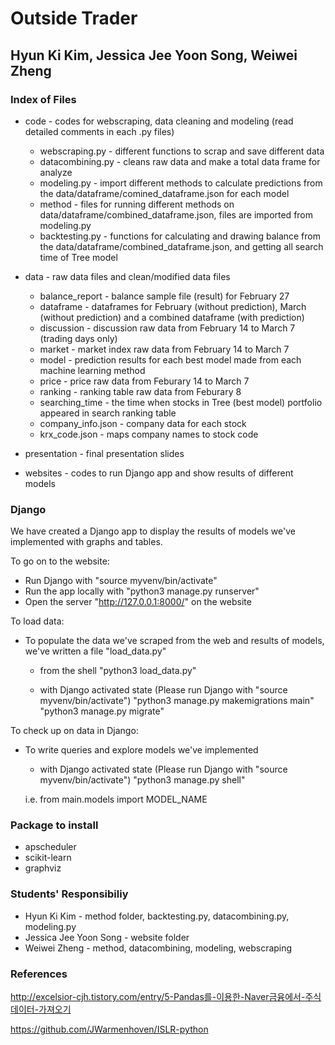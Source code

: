 # Outside Trader

## Hyun Ki Kim, Jessica Jee Yoon Song, Weiwei Zheng



### Index of Files
* code - codes for webscraping, data cleaning and modeling (read detailed comments in each .py files)
  *  webscraping.py - different functions to scrap and save different data
  *  datacombining.py - cleans raw data and make a total data frame for analyze  
  *  modeling.py - import different methods to calculate predictions from the data/dataframe/comined_dataframe.json for each model  
  *  method - files for running different methods on data/dataframe/combined_dataframe.json, files are imported from modeling.py  
  *  backtesting.py - functions for calculating and drawing balance from the data/dataframe/combined_dataframe.json, and getting all search time of Tree model
                
* data - raw data files and clean/modified data files 
  *  balance_report - balance sample file (result) for February 27
  *  dataframe - dataframes for February (without prediction), March (without prediction) and a combined dataframe (with prediction)
  *  discussion - discussion raw data from February 14 to March 7 (trading days only)
  *  market - market index raw data from February 14 to March 7
  *  model - prediction results for each best model made from each machine learning method
  *  price - price raw data from Feburary 14 to March 7
  *  ranking - ranking table raw data from Feburary 8
  *  searching_time - the time when stocks in Tree (best model) portfolio appeared in search ranking table
  *  company_info.json - company data for each stock
  *  krx_code.json - maps company names to stock code
  
* presentation - final presentation slides

* websites - codes to run Django app and show results of different models

### Django

We have created a Django app to display the results of models we've implemented with graphs 
and tables. 

To go on to the website:
 * Run Django with "source myvenv/bin/activate"
 * Run the app locally with "python3 manage.py runserver"
 * Open the server "http://127.0.0.1:8000/" on the website

To load data: 
 * To populate the data we've scraped from the web and results of models, we've written a file "load_data.py"
   - from the shell
   "python3 load_data.py"
   
   - with Django activated state (Please run Django with "source myvenv/bin/activate")
   "python3 manage.py makemigrations main"
   "python3 manage.py migrate"
 
 
 To check up on data in Django:
  * To write queries and explore models we've implemented
  
    - with Django activated state (Please run Django with "source myvenv/bin/activate")
    "python3 manage.py shell"
    
    i.e. from main.models import MODEL_NAME

### Package to install
* apscheduler
* scikit-learn
* graphviz
    
### Students' Responsibiliy 
* Hyun Ki Kim - method folder, backtesting.py, datacombining.py, modeling.py
* Jessica Jee Yoon Song - website folder
* Weiwei Zheng - method, datacombining, modeling, webscraping

### References

http://excelsior-cjh.tistory.com/entry/5-Pandas를-이용한-Naver금융에서-주식데이터-가져오기

https://github.com/JWarmenhoven/ISLR-python
